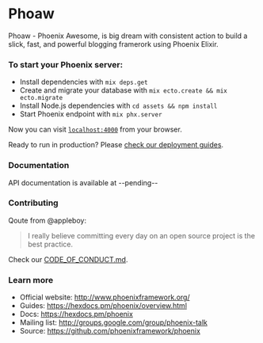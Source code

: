 # Phoaw

Phoaw - Phoenix Awesome, is big dream with consistent action to build a slick, fast, and powerful blogging framerork using Phoenix Elixir.

### To start your Phoenix server:

  * Install dependencies with `mix deps.get`
  * Create and migrate your database with `mix ecto.create && mix ecto.migrate`
  * Install Node.js dependencies with `cd assets && npm install`
  * Start Phoenix endpoint with `mix phx.server`

Now you can visit [`localhost:4000`](http://localhost:4000) from your browser.

Ready to run in production? Please [check our deployment guides](https://hexdocs.pm/phoenix/deployment.html).

### Documentation
API documentation is available at --pending--

### Contributing
Qoute from @appleboy:
> I really believe committing every day on an open source project is the best practice.

Check our [CODE_OF_CONDUCT.md](https://github.com/awcodify/phoaw/blob/master/CODE_OF_CONDUCT.md).

### Learn more

  * Official website: http://www.phoenixframework.org/
  * Guides: https://hexdocs.pm/phoenix/overview.html
  * Docs: https://hexdocs.pm/phoenix
  * Mailing list: http://groups.google.com/group/phoenix-talk
  * Source: https://github.com/phoenixframework/phoenix

